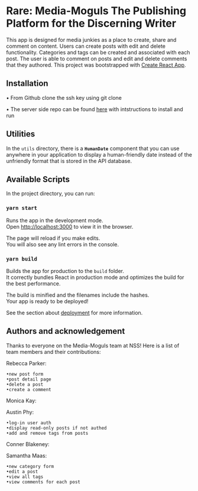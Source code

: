 # Rare: Media-Moguls The Publishing Platform for the Discerning Writer
This app is designed for media junkies as a place to create, share and comment on content. Users can create posts with edit and delete functionality. Categories and tags can be created and associated with each post. The user is able to comment on posts and edit and delete comments that they authored. 
This project was bootstrapped with [Create React App](https://github.com/facebook/create-react-app).

## Installation
• From Github clone the ssh key using git clone

• The server side repo can be found [here](https://https://github.com/Raparker88/rare-API-media-moguls) with intstructions to install and run

## Utilities

In the `utils` directory, there is a **`HumanDate`** component that you can use anywhere in your application to display a human-friendly date instead of the unfriendly format that is stored in the API database.


## Available Scripts

In the project directory, you can run:

### `yarn start`

Runs the app in the development mode.<br />
Open [http://localhost:3000](http://localhost:3000) to view it in the browser.

The page will reload if you make edits.<br />
You will also see any lint errors in the console.

### `yarn build`

Builds the app for production to the `build` folder.<br />
It correctly bundles React in production mode and optimizes the build for the best performance.

The build is minified and the filenames include the hashes.<br />
Your app is ready to be deployed!

See the section about [deployment](https://facebook.github.io/create-react-app/docs/deployment) for more information.

## Authors and acknowledgement

Thanks to everyone on the Media-Moguls team at NSS! 
Here is a list of team members and their contributions:

Rebecca Parker:

    •new post form
    •post detail page
    •delete a post
    •create a comment
    
Monica Kay:

Austin Phy:

    •log-in user auth
    •display read-only posts if not authed
    •add and remove tags from posts

Conner Blakeney:

Samantha Maas:

    •new category form
    •edit a post
    •view all tags
    •view comments for each post
